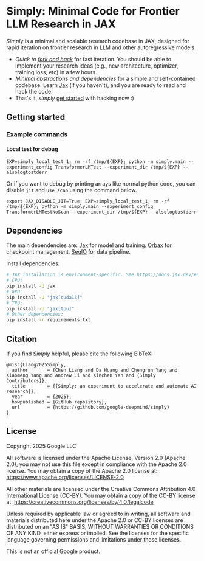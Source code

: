 <!-- mdlint off(LINE_OVER_80) -->
# Simply: Minimal Code for Frontier LLM Research in JAX 

*Simply* is a minimal and scalable research codebase in JAX, designed for rapid iteration on frontier research in LLM and other autoregressive models.

- *Quick to [fork and hack](#getting-started)* for fast iteration. You should be able to implement your research ideas (e.g., new architecture, optimizer, training loss, etc) in a few hours.
- *Minimal abstractions and dependencies* for a simple and self-contained codebase. Learn [Jax](https://jax.readthedocs.io/en/latest/index.html) (if you haven't), and you are ready to read and hack the code.
- That's it, *simply* [get started](#getting-started) with hacking now :)

## Getting started
### Example commands

#### Local test for debug
```shell
EXP=simply_local_test_1; rm -rf /tmp/${EXP}; python -m simply.main --experiment_config TransformerLMTest --experiment_dir /tmp/${EXP} --alsologtostderr
```
Or if you want to debug by printing arrays like normal python code, you can disable `jit` and `use_scan` using the command below.

```shell
export JAX_DISABLE_JIT=True; EXP=simply_local_test_1; rm -rf /tmp/${EXP}; python -m simply.main --experiment_config TransformerLMTestNoScan --experiment_dir /tmp/${EXP} --alsologtostderr
```

## Dependencies

The main dependencies are:
[Jax](https://jax.readthedocs.io/en/latest/index.html) for model and training.
[Orbax](https://orbax.readthedocs.io/en/latest/) for checkpoint management.
[SeqIO](https://github.com/google/seqio) for data pipeline.

Install dependencies:

```bash
# JAX installation is environment-specific. See https://docs.jax.dev/en/latest/installation.html
# CPU:
pip install -U jax
# GPU:
pip install -U "jax[cuda13]"
# TPU:
pip install -U "jax[tpu]"
# Other dependencies:
pip install -r requirements.txt
```

## Citation

If you find *Simply* helpful, please cite the following BibTeX:

```
@misc{Liang2025Simply,
  author       = {Chen Liang and Da Huang and Chengrun Yang and Xiaomeng Yang and Andrew Li and Xinchen Yan and {Simply Contributors}},
  title        = {{Simply: an experiment to accelerate and automate AI research}},
  year         = {2025},
  howpublished = {GitHub repository},
  url          = {https://github.com/google-deepmind/simply}
}
```

## License

Copyright 2025 Google LLC

All software is licensed under the Apache License, Version 2.0 (Apache 2.0); you may not use this file except in compliance with the Apache 2.0 license. You may obtain a copy of the Apache 2.0 license at: https://www.apache.org/licenses/LICENSE-2.0

All other materials are licensed under the Creative Commons Attribution 4.0 International License (CC-BY). You may obtain a copy of the CC-BY license at: https://creativecommons.org/licenses/by/4.0/legalcode

Unless required by applicable law or agreed to in writing, all software and materials distributed here under the Apache 2.0 or CC-BY licenses are distributed on an "AS IS" BASIS, WITHOUT WARRANTIES OR CONDITIONS OF ANY KIND, either express or implied. See the licenses for the specific language governing permissions and limitations under those licenses.

This is not an official Google product.
